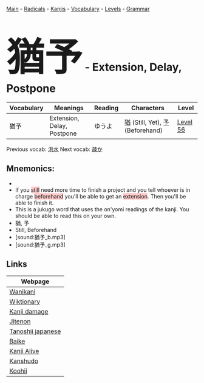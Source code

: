 <style> bigfont {font-size: 100px}</style>
[Main](../README.md) -
[Radicals](../radicals.md) -
[Kanjis](../kanjis.md) -
[Vocabulary](../vocabulary.md) -
[Levels](../levels.md) -
[Grammar](../grammar.md)
# <bigfont> 猶予</bigfont> - Extension, Delay, Postpone 

| Vocabulary | Meanings | Reading | Characters | Level |
| --- | --- | --- | --- | --- |
| 猶予 | Extension, Delay, Postpone | ゆうよ |  [猶](../kanjis/猶.md) (Still, Yet), [予](../kanjis/予.md) (Beforehand) | [Level 56](../levels/wk_level56.md) |

Previous vocab: [洪水](洪水.md) Next vocab: [疎か](疎か.md) 

## Mnemonics:

* 
* If you <span style="background-color:#ffcccb"> still</span> need more time to finish a project and you tell whoever is in charge <span style="background-color:#ffcccb"> beforehand</span> you'll be able to get an <span style="background-color:#ffcccb"> extension</span>. Then you'll be able to finish it.
* This is a jukugo word that uses the on'yomi readings of the kanji. You should be able to read this on your own.
* 猶, 予
* Still, Beforehand
* [sound:猶予_b.mp3]
* [sound:猶予_g.mp3]


## Links 

| Webpage |
| --- |
| [Wanikani          ](https://www.wanikani.com/kanji/猶予) |
| [Wiktionary        ](https://en.wiktionary.org/wiki/猶予) |
| [Kanji damage      ](http://www.kanjidamage.com/kanji/search?utf8=✓&q=猶予) |
| [Jitenon           ](https://jitenon.com/kanji/猶予) |
| [Tanoshii japanese ](https://www.tanoshiijapanese.com/dictionary/kanji.cfm?k=猶予) |
| [Baike             ](https://baike.baidu.com/item/猶予) |
| [Kanji Alive       ](https://app.kanjialive.com/猶予) |
| [Kanshudo          ](https://www.kanshudo.com/searchmn?q=猶予) |
| [Koohii            ](https://kanji.koohii.com/study/kanji/猶予) |
